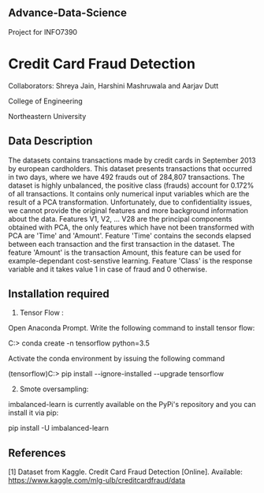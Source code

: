 ## Advance-Data-Science
Project for INFO7390

# Credit Card Fraud Detection

Collaborators: Shreya Jain, Harshini Mashruwala and Aarjav Dutt

College of Engineering

Northeastern University

## Data Description 
The datasets contains transactions made by credit cards in September 2013 by european cardholders. This dataset presents transactions that occurred in two days, where we have 492 frauds out of 284,807 transactions. The dataset is highly unbalanced, the positive class (frauds) account for 0.172% of all transactions.
It contains only numerical input variables which are the result of a PCA transformation. Unfortunately, due to confidentiality issues, we cannot provide the original features and more background information about the data. Features V1, V2, ... V28 are the principal components obtained with PCA, the only features which have not been transformed with PCA are 'Time' and 'Amount'. Feature 'Time' contains the seconds elapsed between each transaction and the first transaction in the dataset. The feature 'Amount' is the transaction Amount, this feature can be used for example-dependant cost-senstive learning. Feature 'Class' is the response variable and it takes value 1 in case of fraud and 0 otherwise.

## Installation required
1.	Tensor Flow : 

Open Anaconda Prompt. Write the following command to install tensor flow:

C:> conda create -n tensorflow python=3.5 

Activate the conda environment by issuing the following command

(tensorflow)C:> pip install --ignore-installed --upgrade tensorflow 

2.	Smote oversampling:

imbalanced-learn is currently available on the PyPi's repository and you can install it via pip:

pip install -U imbalanced-learn


## References
[1] Dataset from Kaggle. Credit Card Fraud Detection [Online]. Available: https://www.kaggle.com/mlg-ulb/creditcardfraud/data
